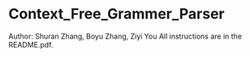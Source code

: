 # Context_Free_Grammer_Parser
Author: Shuran Zhang, Boyu Zhang, Ziyi You
All instructions are in the README.pdf.
